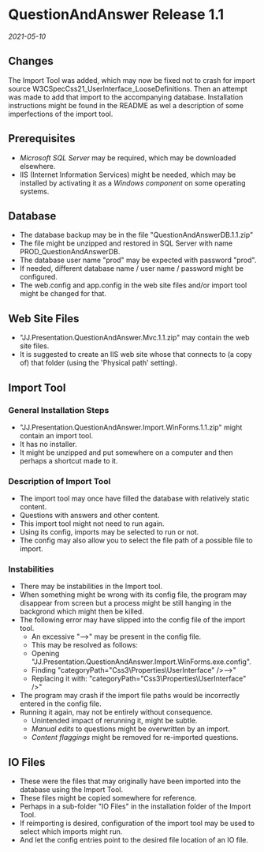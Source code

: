 QuestionAndAnswer Release 1.1
=============================

*2021-05-10*


Changes
-------

The Import Tool was added, which may now be fixed not to crash for import source W3CSpecCss21_UserInterface_LooseDefinitions. Then an attempt was made to add that import to the accompanying database. Installation instructions might be found in the README as wel a description of some imperfections of the import tool.


Prerequisites
-------------

- *Microsoft SQL Server* may be required, which may be downloaded elsewhere.
- IIS (Internet Information Services) might be needed, which may be installed by activating it as a *Windows component* on some operating systems.


Database
--------

- The database backup may be in the file "QuestionAndAnswerDB.1.1.zip"
- The file might be unzipped and restored in SQL Server with name PROD_QuestionAndAnswerDB.
- The database user name "prod" may be expected with password "prod".
- If needed, different database name / user name / password might be configured.
- The web.config and app.config in the web site files and/or import tool might be changed for that.


Web Site Files
--------------

- "JJ.Presentation.QuestionAndAnswer.Mvc.1.1.zip" may contain the web site files.
- It is suggested to create an IIS web site whose that connects to (a copy of) that folder (using the 'Physical path' setting).


Import Tool
-----------

### General Installation Steps

- "JJ.Presentation.QuestionAndAnswer.Import.WinForms.1.1.zip" might contain an import tool.
- It has no installer.
- It might be unzipped and put somewhere on a computer and then perhaps a shortcut made to it.

### Description of Import Tool

- The import tool may once have filled the database with relatively static content.
- Questions with answers and other content.
- This import tool might not need to run again.
- Using its config, imports may be selected to run or not.
- The config may also allow you to select the file path of a possible file to import.

### Instabilities

- There may be instabilities in the Import tool.
- When something might be wrong with its config file, the program may disappear from screen but a process might be still hanging in the backgrond which might then be killed.
- The following error may have slipped into the config file of the import tool.
    - An excessive "-->" may be present in the config file.
    - This may be resolved as follows:
    - Opening "JJ.Presentation.QuestionAndAnswer.Import.WinForms.exe.config".
    - Finding "categoryPath="Css3\Properties\UserInterface" />-->"
    - Replacing it with: "categoryPath="Css3\Properties\UserInterface" />"
- The program may crash if the import file paths would be incorrectly entered in the config file.
- Running it again, may not be entirely without consequence.
    - Unintended impact of rerunning it, might be subtle.
    - *Manual edits* to questions might be overwritten by an import.
    - *Content flaggings* might be removed for re-imported questions.


IO Files
--------

- These were the files that may originally have been imported into the database using the Import Tool.
- These files might be copied somewhere for reference.
- Perhaps in a sub-folder "IO Files" in the installation folder of the Import Tool.
- If reimporting is desired, configuration of the import tool may be used to select which imports might run.
- And let the config entries point to the desired file location of an IO file.
